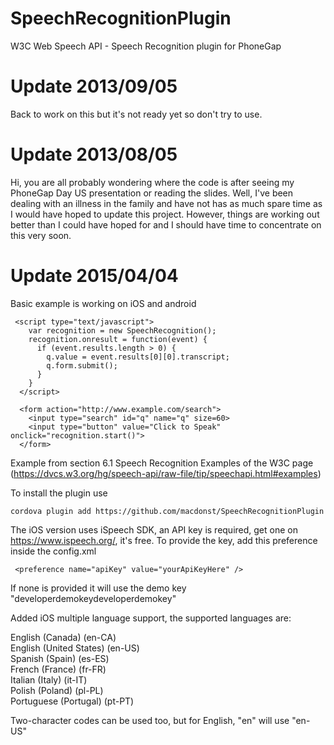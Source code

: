SpeechRecognitionPlugin
=======================

W3C Web Speech API - Speech Recognition plugin for PhoneGap

Update 2013/09/05
=================

Back to work on this but it's not ready yet so don't try to use.

Update 2013/08/05
=================

Hi, you are all probably wondering where the code is after seeing my PhoneGap Day US presentation or reading the slides. Well, I've been dealing with an illness in the family and have not has as much spare time as I would have hoped to update this project. However, things are working out better than I could have hoped for and I should have time to concentrate on this very soon.

Update 2015/04/04
=================

Basic example is working on iOS and android
```
 <script type="text/javascript">
    var recognition = new SpeechRecognition();
    recognition.onresult = function(event) {
      if (event.results.length > 0) {
        q.value = event.results[0][0].transcript;
        q.form.submit();
      }
    }
  </script>

  <form action="http://www.example.com/search">
    <input type="search" id="q" name="q" size=60>
    <input type="button" value="Click to Speak" onclick="recognition.start()">
  </form>
```

Example from section 6.1 Speech Recognition Examples of the W3C page
(https://dvcs.w3.org/hg/speech-api/raw-file/tip/speechapi.html#examples)

To install the plugin use 

```
cordova plugin add https://github.com/macdonst/SpeechRecognitionPlugin
```

The iOS version uses iSpeech SDK, an API key is required, get one on https://www.ispeech.org/, it's free.
To provide the key, add this preference inside the config.xml
```
 <preference name="apiKey" value="yourApiKeyHere" />
 ```
 If none is provided it will use the demo key "developerdemokeydeveloperdemokey"
 
 Added iOS multiple language support, the supported languages are:
 
English (Canada) (en-CA) 	
English (United States) (en-US) 	
Spanish (Spain) (es-ES) 	
French (France) (fr-FR) 	
Italian (Italy) (it-IT) 	
Polish (Poland) (pl-PL) 	
Portuguese (Portugal) (pt-PT)

Two-character codes can be used too, but for English, "en" will use "en-US" 
 
 
